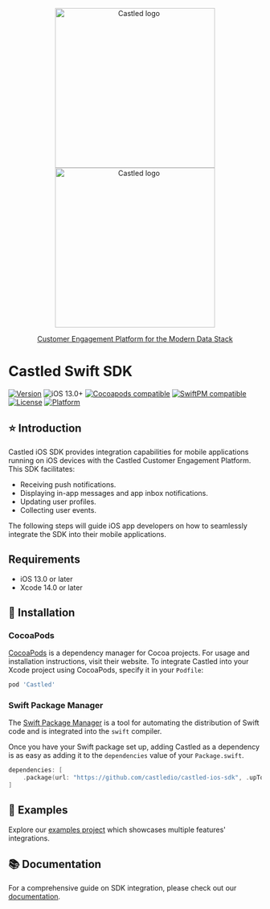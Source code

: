 <p align="center">
  <a href="https://castled.io/#gh-light-mode-only">
    <img src="https://cdn.castled.io/logo/castled_logo_light_mode.png" width="318px" alt="Castled logo" />
  </a>
  <a href="https://castled.io/#gh-dark-mode-only">
    <img src="https://cdn.castled.io/logo/castled_logo_dark_mode.png" width="318px" alt="Castled logo" />
    <p align="center">Customer Engagement Platform for the Modern Data Stack</p>
  </a>
</p>

# Castled Swift SDK  
[![Version](https://img.shields.io/cocoapods/v/Castled.svg?style=flat)](https://cocoapods.org/pods/Castled)
![iOS 13.0+](https://img.shields.io/badge/iOS-13.0+-blue.svg)
[![Cocoapods compatible](https://img.shields.io/badge/Cocoapods-compatible-brightgreen.svg)](https://cocoapods.org/pods/Castled)
[![SwiftPM compatible](https://img.shields.io/badge/SwiftPM-compatible-brightgreen.svg)](https://swift.org/package-manager/)
[![License](https://img.shields.io/cocoapods/l/Castled.svg?style=flat)](https://github.com/castledio/castled-ios-sdk/blob/main/LICENSE)
[![Platform](https://img.shields.io/cocoapods/p/Castled.svg?style=flat)](https://docs.castled.io/developer-resources/sdk-integration/ios/installation)

## ⭐ Introduction

Castled iOS SDK provides integration capabilities for mobile applications running on iOS devices with the Castled Customer Engagement Platform. This SDK facilitates:
- Receiving push notifications.
- Displaying in-app messages and app inbox notifications.
- Updating user profiles.
- Collecting user events.

The following steps will guide iOS app developers on how to seamlessly integrate the SDK into their mobile applications.

## Requirements

- iOS 13.0 or later
- Xcode 14.0 or later

## 🎢 Installation

### CocoaPods

[CocoaPods](https://cocoapods.org) is a dependency manager for Cocoa projects. For usage and installation instructions, visit their website. To integrate Castled into your Xcode project using CocoaPods, specify it in your `Podfile`:

```ruby
pod 'Castled'
```

### Swift Package Manager

The [Swift Package Manager](https://swift.org/package-manager/) is a tool for automating the distribution of Swift code and is integrated into the `swift` compiler.

Once you have your Swift package set up, adding Castled as a dependency is as easy as adding it to the `dependencies` value of your `Package.swift`.

```swift
dependencies: [
    .package(url: "https://github.com/castledio/castled-ios-sdk", .upToNextMajor(from: "2.5.1"))
]
```
## 🎁 Examples

Explore our [examples project](https://github.com/castledio/castled-ios-sdk/tree/main/Example) which showcases multiple features' integrations.


## 📚 Documentation

For a comprehensive guide on SDK integration, please check out our [documentation](https://docs.castled.io/developer-resources/sdk-integration/ios/initialization "Castled Developer Documentation").
